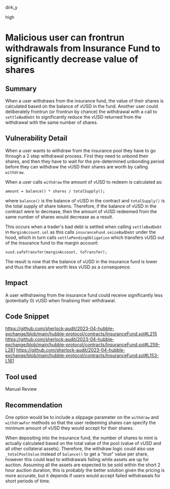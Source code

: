 dirk_y

high

# Malicious user can frontrun withdrawals from Insurance Fund to significantly decrease value of shares

## Summary
When a user withdraws from the insurance fund, the value of their shares is calculated based on the balance of vUSD in the fund. Another user could deliberately frontrun (or frontrun by chance) the withdrawal with a call to `settleBadDebt` to significantly reduce the vUSD returned from the withdrawal with the same number of shares.

## Vulnerability Detail
When a user wants to withdraw from the insurance pool they have to go through a 2 step withdrawal process. First they need to unbond their shares, and then they have to wait for the pre-determined unbonding period before they can withdraw the vUSD their shares are worth by calling `withdraw`.

When a user calls `withdraw` the amount of vUSD to redeem is calculated as:

```solidity
amount = balance() * shares / totalSupply();
```

where `balance()` is the balance of vUSD in the contract and `totalSupply()` is the total supply of share tokens. Therefore, if the balance of vUSD in the contract were to decrease, then the amount of vUSD redeemed from the same number of shares would decrease as a result.

This occurs when a trader's bad debt is settled when calling `settleBadDebt` in `MarginAccount.sol` as this calls `insuranceFund.seizeBadDebt` under the hood, which in turn calls `settlePendingObligation` which transfers vUSD out of the insurance fund to the margin account:

```solidity
vusd.safeTransfer(marginAccount, toTransfer);
```

The result is now that the balance of vUSD in the insurance fund is lower and thus the shares are worth less vUSD as a consequence.

## Impact
A user withdrawing from the insurance fund could receive significantly less (potentially 0) vUSD when finalising their withdrawal.

## Code Snippet
https://github.com/sherlock-audit/2023-04-hubble-exchange/blob/main/hubble-protocol/contracts/InsuranceFund.sol#L215
https://github.com/sherlock-audit/2023-04-hubble-exchange/blob/main/hubble-protocol/contracts/InsuranceFund.sol#L259-L261
https://github.com/sherlock-audit/2023-04-hubble-exchange/blob/main/hubble-protocol/contracts/InsuranceFund.sol#L153-L161

## Tool used
Manual Review

## Recommendation
One option would be to include a slippage parameter on the `withdraw` and `withdrawFor` methods so that the user redeeming shares can specify the minimum amount of vUSD they would accept for their shares.

When depositing into the insurance fund, the number of shares to mint is actually calculated based on the total value of the pool (value of vUSD and all other collateral assets). Therefore, the withdraw logic could also use `_totalPoolValue` instead of `balance()` to get a "true" value per share, however this could lead to withdrawals failing while assets are up for auction. Assuming all the assets are expected to be sold within the short 2 hour auction duration, this is probably the better solution given the pricing is more accurate, but it depends if users would accept failed withdrawals for short periods of time.